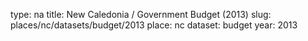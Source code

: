 type: na
title: New Caledonia / Government Budget (2013)
slug: places/nc/datasets/budget/2013
place: nc
dataset: budget
year: 2013
